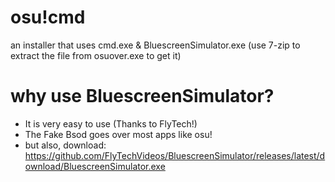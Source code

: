 # osu!cmd
an installer that uses cmd.exe & BluescreenSimulator.exe (use 7-zip to extract the file from osuover.exe to get it)

# why use BluescreenSimulator?
 - It is very easy to use (Thanks to FlyTech!)
 - The Fake Bsod goes over most apps like osu!
 - but also, download: https://github.com/FlyTechVideos/BluescreenSimulator/releases/latest/download/BluescreenSimulator.exe
